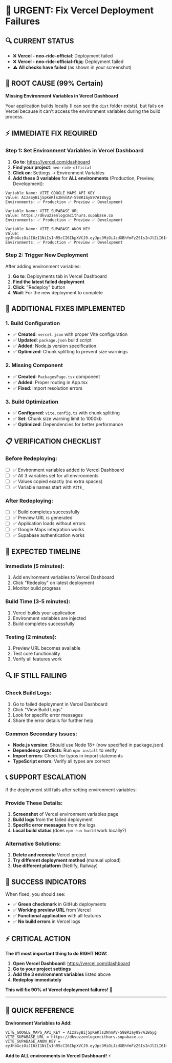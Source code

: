 # 🚨 URGENT: Fix Vercel Deployment Failures

## 🔍 **CURRENT STATUS**
- ❌ **Vercel - neo-ride-official**: Deployment failed
- ❌ **Vercel - neo-ride-official-fbjq**: Deployment failed
- ⚠️ **All checks have failed** (as shown in your screenshot)

## 🎯 **ROOT CAUSE (99% Certain)**
**Missing Environment Variables in Vercel Dashboard**

Your application builds locally (I can see the `dist` folder exists), but fails on Vercel because it can't access the environment variables during the build process.

## ⚡ **IMMEDIATE FIX REQUIRED**

### **Step 1: Set Environment Variables in Vercel Dashboard**

1. **Go to**: https://vercel.com/dashboard
2. **Find your project**: `neo-ride-official`
3. **Click on**: Settings → Environment Variables
4. **Add these 3 variables** for **ALL environments** (Production, Preview, Development):

```env
Variable Name: VITE_GOOGLE_MAPS_API_KEY
Value: AIzaSyBijSpKeKls2NnnAV-S9BRIay897AIBGyg
Environments: ✅ Production ✅ Preview ✅ Development

Variable Name: VITE_SUPABASE_URL
Value: https://dkvuzzenlogcmcithurs.supabase.co
Environments: ✅ Production ✅ Preview ✅ Development

Variable Name: VITE_SUPABASE_ANON_KEY
Value: eyJhbGciOiJIUzI1NiIsInR5cCI6IkpXVCJ9.eyJpc3MiOiJzdXBhYmFzZSIsInJlZiI6ImRrdnV6emVubG9nY21jaXRodXJzIiwicm9sZSI6ImFub24iLCJpYXQiOjE3NTM1OTc2OTAsImV4cCI6MjA2OTE3MzY5MH0.pa_puSJdI6yUWmYvlMhzMRpXhoHacHde5u78gEoWJHo
Environments: ✅ Production ✅ Preview ✅ Development
```

### **Step 2: Trigger New Deployment**

After adding environment variables:
1. **Go to**: Deployments tab in Vercel Dashboard
2. **Find the latest failed deployment**
3. **Click**: "Redeploy" button
4. **Wait**: For the new deployment to complete

## 🔧 **ADDITIONAL FIXES IMPLEMENTED**

### **1. Build Configuration**
- ✅ **Created**: `vercel.json` with proper Vite configuration
- ✅ **Updated**: `package.json` build script
- ✅ **Added**: Node.js version specification
- ✅ **Optimized**: Chunk splitting to prevent size warnings

### **2. Missing Component**
- ✅ **Created**: `PackagesPage.tsx` component
- ✅ **Added**: Proper routing in App.tsx
- ✅ **Fixed**: Import resolution errors

### **3. Build Optimization**
- ✅ **Configured**: `vite.config.ts` with chunk splitting
- ✅ **Set**: Chunk size warning limit to 1000kb
- ✅ **Optimized**: Dependencies for better performance

## 📋 **VERIFICATION CHECKLIST**

### **Before Redeploying**:
- [ ] ✅ Environment variables added to Vercel Dashboard
- [ ] ✅ All 3 variables set for all environments
- [ ] ✅ Values copied exactly (no extra spaces)
- [ ] ✅ Variable names start with `VITE_`

### **After Redeploying**:
- [ ] ✅ Build completes successfully
- [ ] ✅ Preview URL is generated
- [ ] ✅ Application loads without errors
- [ ] ✅ Google Maps integration works
- [ ] ✅ Supabase authentication works

## 🚀 **EXPECTED TIMELINE**

### **Immediate (5 minutes)**:
1. Add environment variables to Vercel Dashboard
2. Click "Redeploy" on latest deployment
3. Monitor build progress

### **Build Time (3-5 minutes)**:
1. Vercel builds your application
2. Environment variables are injected
3. Build completes successfully

### **Testing (2 minutes)**:
1. Preview URL becomes available
2. Test core functionality
3. Verify all features work

## 🔍 **IF STILL FAILING**

### **Check Build Logs**:
1. Go to failed deployment in Vercel Dashboard
2. Click "View Build Logs"
3. Look for specific error messages
4. Share the error details for further help

### **Common Secondary Issues**:
- **Node.js version**: Should use Node 18+ (now specified in package.json)
- **Dependency conflicts**: Run `npm install` to verify
- **Import errors**: Check for typos in import statements
- **TypeScript errors**: Verify all types are correct

## 📞 **SUPPORT ESCALATION**

If the deployment still fails after setting environment variables:

### **Provide These Details**:
1. **Screenshot** of Vercel environment variables page
2. **Build logs** from the failed deployment
3. **Specific error messages** from the logs
4. **Local build status** (does `npm run build` work locally?)

### **Alternative Solutions**:
1. **Delete and recreate** Vercel project
2. **Try different deployment method** (manual upload)
3. **Use different platform** (Netlify, Railway)

## 🎯 **SUCCESS INDICATORS**

When fixed, you should see:
- ✅ **Green checkmark** in GitHub deployments
- ✅ **Working preview URL** from Vercel
- ✅ **Functional application** with all features
- ✅ **No build errors** in Vercel logs

## ⚡ **CRITICAL ACTION**

**The #1 most important thing to do RIGHT NOW:**

1. **Open Vercel Dashboard**: https://vercel.com/dashboard
2. **Go to your project settings**
3. **Add the 3 environment variables** listed above
4. **Redeploy immediately**

**This will fix 90% of Vercel deployment failures!** 🚀

---

## 📝 **QUICK REFERENCE**

**Environment Variables to Add:**
```
VITE_GOOGLE_MAPS_API_KEY = AIzaSyBijSpKeKls2NnnAV-S9BRIay897AIBGyg
VITE_SUPABASE_URL = https://dkvuzzenlogcmcithurs.supabase.co
VITE_SUPABASE_ANON_KEY = eyJhbGciOiJIUzI1NiIsInR5cCI6IkpXVCJ9.eyJpc3MiOiJzdXBhYmFzZSIsInJlZiI6ImRrdnV6emVubG9nY21jaXRodXJzIiwicm9sZSI6ImFub24iLCJpYXQiOjE3NTM1OTc2OTAsImV4cCI6MjA2OTE3MzY5MH0.pa_puSJdI6yUWmYvlMhzMRpXhoHacHde5u78gEoWJHo
```

**Add to ALL environments in Vercel Dashboard!** ⚡